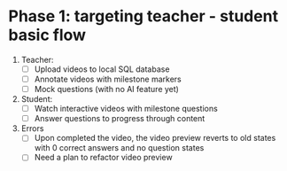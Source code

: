 # Phase 1: targeting teacher - student basic flow
1. Teacher:
   - [ ] Upload videos to local SQL database
   - [ ] Annotate videos with milestone markers
   - [ ] Mock questions (with no AI feature yet)

2. Student:
   - [ ] Watch interactive videos with milestone questions
   - [ ] Answer questions to progress through content

3. Errors
   - [ ] Upon completed the video, the video preview reverts to old states with 0 correct answers and no question states
   - [ ] Need a plan to refactor video preview